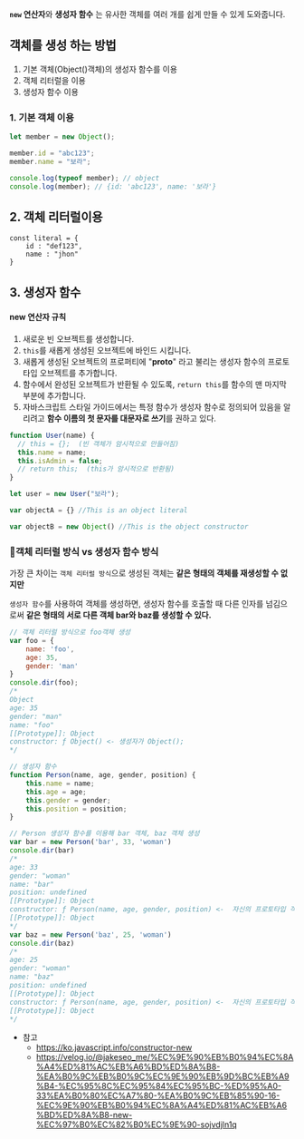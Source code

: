 **`new` 연산자**와 **생성자 함수**  는 유사한 객체를 여러 개를 쉽게 만들 수 있게 도와줍니다.

## 객체를 생성 하는 방법

1. 기본 객체(Object()객체)의 생성자 함수를 이용
2. 객체 리터럴을 이용
3. 생성자 함수 이용

### 1. 기본 객체 이용

```js
let member = new Object();

member.id = "abc123";
member.name = "보라";

console.log(typeof member); // object
console.log(member); // {id: 'abc123', name: '보라'}

```



## 2. 객체 리터럴이용

```JS
const literal = {
    id : "def123",
    name : "jhon"
}
```



## 3. 생성자 함수

#### new 연산자 규칙

1. 새로운 빈 오브젝트를 생성합니다.
2. `this`를 새롭게 생성된 오브젝트에 바인드 시킵니다.
3. 새롭게 생성된 오브젝트의 프로퍼티에 "**proto**" 라고 불리는 생성자 함수의 프로토타입 오브젝트를 추가합니다.
4. 함수에서 완성된 오브젝트가 반환될 수 있도록, `return this`를 함수의 맨 마지막 부분에 추가합니다.
5. 자바스크립트 스타일 가이드에서는 특정 함수가 생성자 함수로 정의되어 있음을 알리려고 **함수 이름의 첫 문자를 대문자로 쓰기**를 권하고 있다.

```js
function User(name) {
  // this = {};  (빈 객체가 암시적으로 만들어짐)
  this.name = name;
  this.isAdmin = false;
  // return this;  (this가 암시적으로 반환됨)
}

let user = new User("보라"); 
```

```js
var objectA = {} //This is an object literal

var objectB = new Object() //This is the object constructor
```

 ### :speech_balloon:객체 리터럴 방식 vs 생성자 함수 방식

가장 큰 차이는 ```객체 리터럴 방식```으로 생성된 객체는 **같은 형태의 객체를 재생성할 수 없지만**

```생성자 함수```를 사용하여 객체를 생성하면, 생성자 함수를 호출할 때 다른 인자를 넘김으로써 **같은 형태의 서로 다른 객체 bar와 baz를 생성할 수 있다.**

```js
// 객체 리터럴 방식으로 foo객체 생성
var foo = {
	name: 'foo',
	age: 35,
	gender: 'man'
}
console.dir(foo);
/*
Object
age: 35
gender: "man"
name: "foo"
[[Prototype]]: Object
constructor: ƒ Object() <- 생성자가 Object();
*/

// 생성자 함수
function Person(name, age, gender, position) {
	this.name = name;
	this.age = age;
	this.gender = gender;
	this.position = position;
}

// Person 생성자 함수를 이용해 bar 객체, baz 객체 생성
var bar = new Person('bar', 33, 'woman')
console.dir(bar)
/*
age: 33
gender: "woman"
name: "bar"
position: undefined
[[Prototype]]: Object
constructor: ƒ Person(name, age, gender, position) <-  자신의 프로토타입 객체로
[[Prototype]]: Object
*/
var baz = new Person('baz', 25, 'woman')
console.dir(baz)
/*
age: 25
gender: "woman"
name: "baz"
position: undefined
[[Prototype]]: Object
constructor: ƒ Person(name, age, gender, position) <-  자신의 프로토타입 객체로
[[Prototype]]: Object
*/
```











* 참고
  * https://ko.javascript.info/constructor-new
  * https://velog.io/@jakeseo_me/%EC%9E%90%EB%B0%94%EC%8A%A4%ED%81%AC%EB%A6%BD%ED%8A%B8-%EA%B0%9C%EB%B0%9C%EC%9E%90%EB%9D%BC%EB%A9%B4-%EC%95%8C%EC%95%84%EC%95%BC-%ED%95%A0-33%EA%B0%80%EC%A7%80-%EA%B0%9C%EB%85%90-16-%EC%9E%90%EB%B0%94%EC%8A%A4%ED%81%AC%EB%A6%BD%ED%8A%B8-new-%EC%97%B0%EC%82%B0%EC%9E%90-sojvdjln1q

